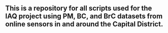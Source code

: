 ## This is a repository for all scripts used for the IAQ project using PM, BC, and BrC datasets from online sensors in and around the Capital District.
